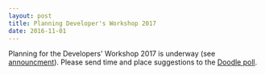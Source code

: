 ```yaml
---
layout: post
title: Planning Developer's Workshop 2017
date: 2016-11-01
---
```


Planning for the Developers' Workshop 2017 is underway (see [announcment](https://groups.google.com/a/admb-project.org/d/msg/developers/I7vpgM217TI/YVyMRxNrBgAJ)).  Please send time and place suggestions to the [Doodle poll](http://www.google.com/url?q=http%3A%2F%2Fdoodle.com%2Fpoll%2Fbkzp87x6qmq6tw9y&sa=D&sntz=1&usg=AFQjCNETgoso26vWmcyAjlQf-BAwHoQDGg).
